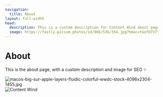 ```yaml
---
navigation:
  title: About
layout: full-width
head:
  description: This is a custom description for Content Wind about page.
  image: https://fastly.picsum.photos/id/866/536/354.jpg?hmac=tGofDTV7tl2rprappPzKFiZ9vDh5MKj39oa2D--gqhA
---
```


# About

This is the about page, with a custom description and image for SEO ✨

![macos-big-sur-apple-layers-fluidic-colorful-wwdc-stock-4096x2304-1455.jpg](/macos-big-sur-apple-layers-fluidic-colorful-wwdc-stock-4096x2304-1455.jpg)![Content Wind](https://fastly.picsum.photos/id/866/536/354.jpg?hmac=tGofDTV7tl2rprappPzKFiZ9vDh5MKj39oa2D--gqhA)
